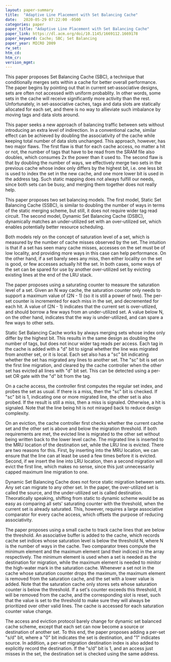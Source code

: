 ```yaml
---
layout: paper-summary
title:  "Adaptive Line Placement with Set Balancing Cache"
date:   2020-05-29 07:22:00 -0500
categories: paper
paper_title: "Adaptive Line Placement with Set Balancing Cache"
paper_link: https://dl.acm.org/doi/10.1145/1669112.1669178
paper_keyword: Cache; SBC; Set Balancing
paper_year: MICRO 2009
rw_set:
htm_cd:
htm_cr:
version_mgmt:
---
```


This paper proposes Set Balancing Cache (SBC), a technique that conditionally merges sets within a cache for better 
overall performance. The paper begins by pointing out that in current set-associative designs, sets are often not 
accessed with uniform probablity. In other words, some sets in the cache will receive significantly more activity than
the rest. Unfortunately, in set-associative caches, tags and data slots are statically allocated for each set, and 
there is no way to allieviate such imbalance by moving tags and data slots around. 

This paper seeks a new approach of balancing traffic between sets without introducing an extra level of indirection.
In a conventional cache, similar effect can be achieved by doubling the associativity of the cache while keeping total
number of data slots unchanged. This approach, however, has two major flaws. The first flaw is that for each cache 
access, no matter a hit or not, the number of tags that have to be read from the SRAM file also doubles, which consumes
2x the power than it used to. The second flaw is that by doubling the number of ways, we effectively merge two sets 
in the previous cache whose index only differs by the highest bit, i.e. one less bit is used to index the set in the 
new cache, and one more lower bit is used in the address tag. Such static mapping does not always fulfill our needs, 
since both sets can be busy, and merging them together does not really help.

This paper proposes two set balancing models. The first model, Static Set Balancing Cache (SSBC), is similar to doubling
the number of ways in terms of the static merging scheme, but still, it does not require wider tag read circuit. The 
second model, Dynamic Set Balancing Cache (DSBC), dynamically matches an under-utilized set with an over-utilized set,
which enables potentially better resource scheduling. 

Both models rely on the concept of saturation level of a set, which is measured by the number of cache misses observed 
by the set. The intuition is that if a set has seen many cache misses, accesses on the set must be of low locality, 
and providing more ways in this case can help performance. On the other hand, if a set barely sees any miss, then either 
locality on the set is good, or few accesses actually hit the set. In both cases, some ways of the set can be spared
for use by another over-utilized set by evicting existing lines at the end of the LRU stack.

The paper proposes using a saturating counter to measure the saturation level of a set. Given an N way cache, the 
saturation counter only needs to support a maximum value of (2N - 1) (so it is still a power of two). The per-set
counter is incremented for each miss in the set, and decremented for each hit. A value of (2N - 1) indicates that the 
current set is over-utlized, and should borrow a few ways from an under-utilized set. A value below N, on the other hand, 
indicates that the way is under-utilized, and can spare a few ways to other sets.

Static Set Balancing Cache works by always merging sets whose index only differ by the highest bit. This results in the 
same design as doubling the number of tags, but does not incur wider tag reads per access. Each tag in the cache 
is added with a "d" bit to signal whether the line was migrated from another set, or it is local. Each set also has a 
"sc" bit indicating whether the set has migrated any lines to another set. The "sc" bit is set on the first
line migration, and cleared by the cache controller when the other set has evicted all lines with "d" bit set. This
can be detected using a per-set OR gate with the "d" bit from the tag.

On a cache access, the controller first computes the regular set index, and probes the set as usual. If there is a miss,
then the "sc" bit is checked. If "sc" bit is 1, indicating one or more migrated line, the other set is also probed.
If the result is still a miss, then a miss is signaled. Otherwise, a hit is signaled. Note that the line being hit
is not miraged back to reduce design complexity.

On an eviction, the cache controller first checks whether the current cache set and the other set is above and below 
the migration threshold. If both requirements are met, the evicted line is migrated to the other set without 
being written back to the lower level cache. The migrated line is inserted to the MRU location of the destination
set, while the LRU line is evicted. There are two reasons for this. First, by inserting into the MRU location, we 
can ensure that the line can at least be used a few times before it is evicted. Second, if we insert the line into LRU
location, then a second migration will evict the first line, which makes no sense, since this just unnecessarily
capped maximum line migration to one.

Dynamic Set Balancing Cache does not force static migration between sets. Any set can migrate to any other set. In the 
paper, the over-utilized set is called the source, and the under-utilized set is called destination. 
Theoratically speaking, shifting from static to dynamic scheme would be as easy as comparing all sets' saturating counter
with the threshold, when the current set is already saturated. This, however, requires a large associative comparator 
for every cache access, which offsets the purpose of reducing associativity. 

The paper proposes using a small cache to track cache lines that are below the threshold. An associative buffer is added
to the cache, which records cache set indices whose saturation level is below the threshold N, where N is the number 
of ways in the cache. Two comparator trees compute the minimum element and the maximum element (and their indices) in 
the array respectively.
The minimum element is used when a set is needed as the destination for migration, while the maximum element is needed
to minitor the high-water mark in the saturation cache. Whenever a set not in the cache whose saturation counter drops 
the maximum, the maximum element is removed from the saturation cache, and the set with a lower value is added.
Note that the saturation cache only stores sets whose saturation counter is below the threshold. If a set's 
counter exceeds this threshold, it will be removed from the cache, and the corresponding slot is reset, such that the
value is set to the threshold to make sure they will always be prioritized over other valid lines.
The cache is accessed for each saturation counter value change.

The access and eviction protocol barely change for dynamic set balanced cache scheme, except that each set can now
become a source or destination of another set. To this end, the paper proposes adding a per-set "s/d" bit, where a 
"0" bit indicates the set is destination, and "1" indicates source. 
In addition, a per-set migration destination index is also added to explicitly record the destination.
If the "s/d" bit is 1, and an access just misses in the set, the destination set is checked using the same address.